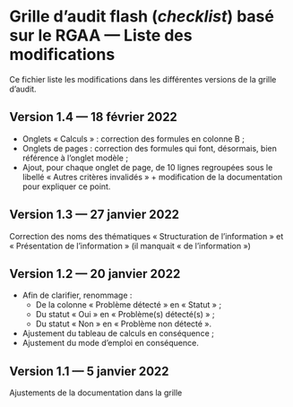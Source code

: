 # Grille d’audit flash (*checklist*) basé sur le RGAA — Liste des modifications

Ce fichier liste les modifications dans les différentes versions de la grille d’audit.

## Version 1.4 — 18 février 2022

- Onglets « Calculs » : correction des formules en colonne B ;
- Onglets de pages : correction des formules qui font, désormais, bien référence à l’onglet modèle ;
- Ajout, pour chaque onglet de page, de 10 lignes regroupées sous le libellé « Autres critères invalidés » + modification de la documentation pour expliquer ce point.

## Version 1.3 — 27 janvier 2022

Correction des noms des thématiques « Structuration de l’information » et « Présentation de l’information » (il manquait « de l’information »)

## Version 1.2 — 20 janvier 2022

- Afin de clarifier, renommage :
    - De la colonne « Problème détecté » en « Statut » ;
    - Du statut « Oui » en « Problème(s) détecté(s) » ;
    - Du statut « Non » en « Problème non détecté ».
- Ajustement du tableau de calculs en conséquence ;
- Ajustement du mode d’emploi en conséquence.

## Version 1.1 — 5 janvier 2022

Ajustements de la documentation dans la grille
